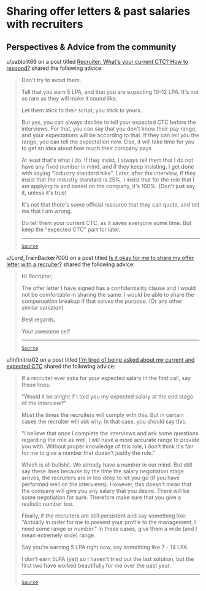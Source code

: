# Sharing offer letters & past salaries with recruiters

## Perspectives & Advice from the community


u/pablolit69 on a post titled [Recruiter: What's your current CTC? How to respond?](https://www.reddit.com/r/developersIndia/comments/xhiz2b/recruiter_whats_your_current_ctc_how_to/) shared the following advice:

<blockquote>

Don't try to avoid them.

Tell that you earn 5 LPA, and that you are expecting 10-12 LPA. It's not as rare as they will make it sound like.

Let them stick to their script, you stick to yours.

But yes, you can always decline to tell your expected CTC before the interviews. For that, you can say that you don't know their pay range, and your expectations will be according to that. If they can tell you the range, you can tell the expectation now. Else, it will take time for you to get an idea about how much their company pays

At least that's what I do. If they insist, I always tell them that I do not have any fixed number in mind, and if they keep insisting, I get done with saying "industry standard hike". Later, after the interview, if they insist that the industry standard is 25%, I insist that for the role that I am applying to and based on the company, it's 100%. (Don't just say it, unless it's true)

It's not that there's some official resource that they can quote, and tell me that I am wrong.

Do tell them your current CTC, as it saves everyone some time. But keep the "expected CTC" part for later.

---

[`Source`](https://www.reddit.com/r/developersIndia/comments/xhiz2b/comment/ioy1xia/)

</blockquote>

u/Lord_TrainBacker7000 on a post titled [Is it okay for me to share my offer letter with a recruiter?](https://www.reddit.com/r/developersIndia/comments/v32lvo/is_it_okay_for_me_to_share_my_offer_letter_with_a/) shared the following advice:

<blockquote>

Hi Recruiter,

The offer letter I have signed has a confidentiality clause and I would not be comfortable in sharing the same. I would be able to share the compensation breakup if that solves the purpose. (Or any other similar variation)

Best regards,

Your awesome self

---

[`Source`](https://www.reddit.com/r/developersIndia/comments/v32lvo/comment/iaw284y/)

</blockquote>

u/Infinitrix02 on a post titled [I'm tired of being asked about my current and expected CTC](https://www.reddit.com/r/developersIndia/comments/qnvk1d/im_tired_of_being_asked_about_my_current_and/) shared the following advice:

<blockquote>

If a recruiter ever asks for your expected salary in the first call, say these lines:

"Would it be alright if I told you my expected salary at the end stage of the interview?"

Most the times the recruiters will comply with this. But in certain cases the recruiter will ask why. In that case, you should say this:

"I believe that once I complete the interviews and ask some questions regarding the role as well, I will have a more accurate range to provide you with. Without proper knowledge of this role, I don't think it's fair for me to give a number that doesn't justify the role."

Which is all bullshit. We already have a number in our mind. But still say these lines because by the time the salary negotiation stage arrives, the recruiters are in too deep to let you go (if you have performed well on the interviews). However, this doesn't mean that the company will give you any salary that you desire. There will be some negotiation for sure. Therefore make sure that you give a realistic number too.

Finally, if the recruiters are still persistent and say something like: "Actually in order for me to present your profile to the management, I need some range or number." In these cases, give them a wide (and I mean extremely wide) range.

Say you're earning 5 LPA right now, say something like 7 - 14 LPA.

I don't earn 5LPA (yet) so I haven't tried out the last solution, but the first two have worked beautifully for me over the past year.

---

[`Source`](https://www.reddit.com/r/developersIndia/comments/qnvk1d/comment/hjj0ybp/)

</blockquote>
